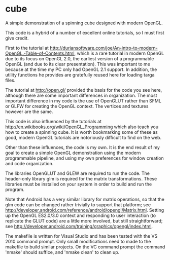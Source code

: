 cube
====

A simple demonstration of a spinning cube designed with modern OpenGL.

This code is a hybrid of a number of excellent online tutorials, so I must first give credit. 

First to the tutorial at http://duriansoftware.com/joe/An-intro-to-modern-OpenGL.-Table-of-Contents.html, which is a rare tutorial in modern OpenGL due to its focus on OpenGL 2.0, the earliest version of a programmable OpenGL (and due to its clear presentation). This was important to me because at the time my PC only had OpenGL 2.1 support. In addition, the utility functions he provides are gratefully reused here for loading targa files.

The tutorial at http://open.gl/ provided the basis for the code you see here, although there are some important differences in organization. The most important difference in my code is the use of OpenGLUT rather than SFML or GLFW for creating the OpenGL context. The vertices and textures however are the same.

This code is also influenced by the tutorials at http://en.wikibooks.org/wiki/OpenGL_Programming which also teach you how to create a spinning cube. It is worth bookmarking some of these as good, modern OpenGL tutorials are notoriously difficult to find on the web.

Other than these influences, the code is my own. It is the end result of my goal to create a simple OpenGL demonstration using the modern programmable pipeline, and using my own preferences for window creation and code organization. 

The libraries OpenGLUT and GLEW are required to run the code. The header-only library glm is required for the matrix transformations. These libraries must be installed on your system in order to build and run the program.

Note that Android has a very similar library for matrix operations, so that the glm code can be changed rather trivially to support that platform; see http://developer.android.com/reference/android/opengl/Matrix.html. Setting up the OpenGL ES2.0/3.0 context and responding to user interaction (to replicate the GLUT code) are a little more involved, but still straightforward; see http://developer.android.com/training/graphics/opengl/index.html. 

The makefile is written for Visual Studio and has been tested with the VS 2010 command prompt. Only small modifications need to made to the makefile to build similar projects. On the VC command prompt the command 'nmake' should suffice, and 'nmake clean' to clean up.
